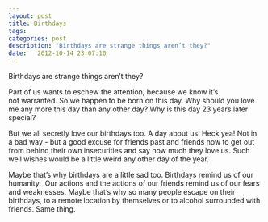 ```yaml
---
layout: post
title: Birthdays
tags:
categories: post
description: "Birthdays are strange things aren’t they?"
date:   2012-10-14 23:07:10
---
```


Birthdays are strange things aren’t they?

Part of us wants to eschew the attention, because we know it’s not warranted. So we happen to be born on this day. Why should you love me any more this day than any other day? Why is this day 23 years later special? 

But we all secretly love our birthdays too. A day about us! Heck yea! Not in a bad way - but a good excuse for friends past and friends now to get out from behind their own insecurities and say how much they love us. Such well wishes would be a little weird any other day of the year.

Maybe that’s why birthdays are a little sad too. Birthdays remind us of our humanity.  Our actions and the actions of our friends remind us of our fears and weaknesses. Maybe that’s why so many people escape on their birthdays, to a remote location by themselves or to alcohol surrounded with friends. Same thing.

